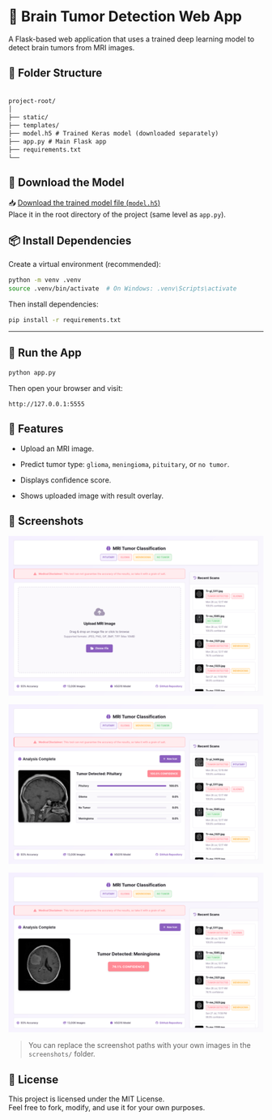 # 🧠 Brain Tumor Detection Web App

A Flask-based web application that uses a trained deep learning model to detect brain tumors from MRI images.

## 📁 Folder Structure

```

project-root/  
│  
├── static/  
├── templates/
├── model.h5 # Trained Keras model (downloaded separately)  
├── app.py # Main Flask app  
├── requirements.txt
└──

````

## 🔗 Download the Model

📥 [Download the trained model file (`model.h5`)](https://your-download-link.com/model.h5)  
Place it in the root directory of the project (same level as `app.py`).

## 📦 Install Dependencies

Create a virtual environment (recommended):

```bash
python -m venv .venv
source .venv/bin/activate  # On Windows: .venv\Scripts\activate
````

Then install dependencies:

```bash
pip install -r requirements.txt
```

---

## 🚀 Run the App

```bash
python app.py
```

Then open your browser and visit:

```
http://127.0.0.1:5555
```


## 🧪 Features

- Upload an MRI image.
    
- Predict tumor type: `glioma`, `meningioma`, `pituitary`, or `no tumor`.
    
- Displays confidence score.
    
- Shows uploaded image with result overlay.
    

## 📸 Screenshots

![main](screenshots/1.png)

![Prediction](screenshots/2.png)

![minimal_prediction](screenshots/3.png)

> You can replace the screenshot paths with your own images in the `screenshots/` folder.


## 📄 License

This project is licensed under the MIT License.  
Feel free to fork, modify, and use it for your own purposes.
